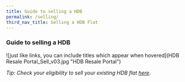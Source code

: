 ```yaml
---
title: Guide to selling a HDB
permalink: /selling/
third_nav_title: Selling a HDB Flat
---
```


### Guide to selling a HDB

![just like links, you can include titles which appear when hovered](HDB Resale Portal_Sell_v03.jpg "HDB Resale Portal")

*Tip: Check your eligibility to sell your existing HDB flat [here](https://www.hdb.gov.sg/cs/infoweb/residential/selling-a-flat/eligibility)*.
